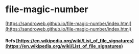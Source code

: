 # file-magic-number

[https://sandroweb.github.io/file-magic-number/index.html](https://sandroweb.github.io/file-magic-number/index.html)

#### Refs [https://en.wikipedia.org/wiki/List_of_file_signatures](https://en.wikipedia.org/wiki/List_of_file_signatures)
